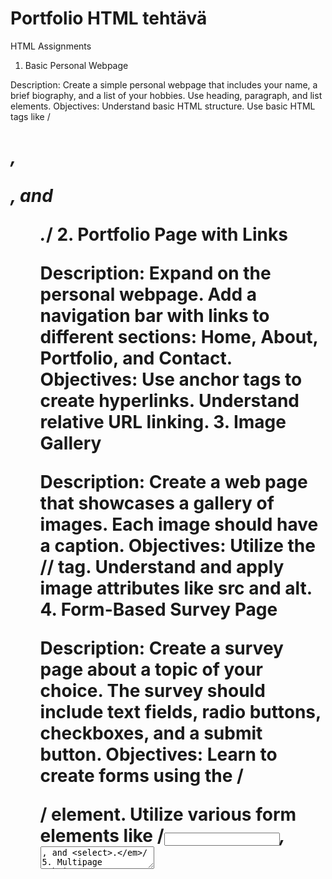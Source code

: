 # Portfolio HTML tehtävä

HTML Assignments
1. Basic Personal Webpage

Description: Create a simple personal webpage that includes your name, a brief biography, and a list of your hobbies. Use heading, paragraph, and list elements.
Objectives:
Understand basic HTML structure.
Use basic HTML tags like /*<h1>, <p>, and <ul>.*/
2. Portfolio Page with Links

Description: Expand on the personal webpage. Add a navigation bar with links to different sections: Home, About, Portfolio, and Contact.
Objectives:
Use anchor tags to create hyperlinks.
Understand relative URL linking.
3. Image Gallery

Description: Create a web page that showcases a gallery of images. Each image should have a caption.
Objectives:
Utilize the /*<img>*/ tag.
Understand and apply image attributes like src and alt.
4. Form-Based Survey Page

Description: Create a survey page about a topic of your choice. The survey should include text fields, radio buttons, checkboxes, and a submit button.
Objectives:
Learn to create forms using the /*<form>*/ element.
Utilize various form elements like /*<input>, <textarea>, and <select>.*/
5. Multipage Website

Description: Develop a multipage website on a subject of your choice. Include a home page, a contact form, an image gallery, and a news section. Link each page using a consistent navigation bar.
Objectives:
Combine previously learned HTML concepts.
Understand website architecture and navigation.
